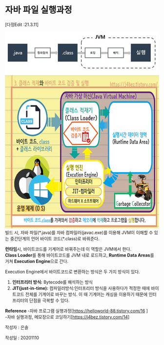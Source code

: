 

# 자바 파일 실행과정
[다정Edit :21.3.11]  

![자바 파일 실행과정](https://github.com/copazima/interview/blob/main/resource/java.jpg?raw=true) 
<img src="https://github.com/copazima/interview/blob/main/resource/java%20class.png?raw=true" width="550" height="500">  
빌드 시, 자바 파일(\*.java)를 자바 컴파일러(javac.exe)를 이용해 JVM이 이해할 수 있는 중간단계의 언어 바이트 코드(\*.class)로 바꿔준다. 

**런타임**시, 바이트코드를 기계어로 바꿔주는데 이 역할은 JVM에서 한다.  
**Class Loader**를 통해 바이트코드를 JVM 내로 로드하고, **Runtime Data Areas**를 거쳐 **Execution Engine**으로 간다.  
  
  
Execution Engine에서 바이트코드로 변환하는 방식은 두 가지 방식이 있다.  

1. **인터프리터 방식:** Bytecode를 해석하는 방식  
2. **JIT(just-in-time):** 컴파일러방식:인터프리터 방식을 사용하다가 적정한 때에 바이트코드 전체를 기계어로 바꾸는 방식. 
 이 때 기계어는 캐싱을 이용하기 때문에 인터프리터의 단점을 극복할 수 있다.


**Reference**
-자바 프로그램 실행과정[https://helloworld-88.tistory.com/16  ]  
-자바 실행과정, 메모장으로 코딩하기[https://j4bez.tistory.com/14]

작성자 : 은솔 

작성일 : 20201110
